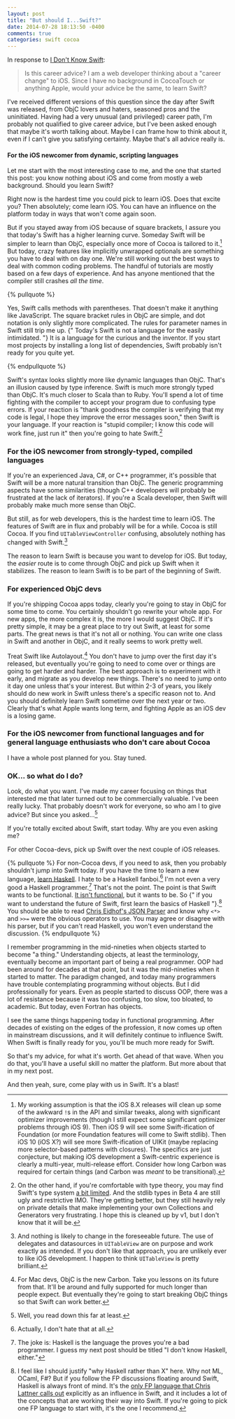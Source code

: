 ```yaml
---
layout: post
title: "But should I...Swift?"
date: 2014-07-28 18:13:50 -0400
comments: true
categories: swift cocoa
---
```


In response to [I Don't Know Swift](http://robnapier.net/i-dont-know-swift):

> Is this career advice? I am a web developer thinking about a "career change"
to iOS. Since I have no background in CocoaTouch or anything Apple, would your
advice be the same, to learn Swift?

I've received different versions of this question since the day after Swift was
released, from ObjC lovers and haters, seasoned pros and the uninitiated. Having
had a very unusual (and privileged) career path, I'm probably not qualified to
give career advice, but I've been asked enough that maybe it's worth talking
about. Maybe I can frame how to think about it, even if I can't give you
satisfying certainty. Maybe that's all advice really is.

 <!--more-->

#### For the iOS newcomer from dynamic, scripting languages

Let me start with the most interesting case to me, and the one that started
this post: you know nothing about iOS and come from mostly a web background.
Should you learn Swift?

Right now is the hardest time you could pick to learn iOS. Does that excite you?
Then absolutely; come learn iOS. You can have an influence on the platform today
in ways that won't come again soon.

But if you stayed away from iOS because of square brackets, I assure you that
today's Swift has a higher learning curve. Someday Swift will be simpler to
learn than ObjC, especially once more of Cocoa is tailored to it.[^cocoa] But
today, crazy features like implicitly unwrapped optionals are something you have
to deal with on day one. We're still working out the best ways to deal with
common coding problems. The handful of tutorials are mostly based on a few days
of experience. And has anyone mentioned that the compiler still crashes *all the
time*.

[^cocoa]: My working assumption is that the iOS 8.X releases will clean up some of the awkward `!`s in the API and similar tweaks, along with significant optimizer improvements (though I still expect some significant optimizer problems through iOS 9). Then iOS 9 will see some Swift-ification of Foundation (or more Foundation features will come to Swift stdlib). Then iOS 10 (iOS X?) will see more Swift-ification of UIKit (maybe replacing more selector-based patterns with closures). The specifics are just conjecture, but making iOS development a Swift-centric experience is clearly a multi-year, multi-release effort. Consider how long Carbon was required for certain things (and Carbon was *meant* to be transitional).

{% pullquote %}

Yes, Swift calls methods with parentheses. That doesn't make it anything like
JavaScript. The square bracket rules in ObjC are simple, and dot notation is
only slightly more complicated. The rules for parameter names in Swift still
trip me up. {" Today's Swift is not a language for the easily intimidated. "} It
is a language for the curious and the inventor. If you start most projects by
installing a long list of dependencies, Swift probably isn't ready for you quite
yet.

{% endpullquote %}

Swift's syntax looks slightly more like dynamic languages than ObjC. That's an
illusion caused by type inference. Swift is much more strongly typed than ObjC.
It's much closer to Scala than to Ruby. You'll spend a lot of time fighting with
the compiler to accept your program due to confusing type errors. If your
reaction is "thank goodness the compiler is verifying that my code is legal, I
hope they improve the error messages soon," then Swift is your language. If your
reaction is "stupid compiler; I know this code will work fine, just run it" then
you're going to hate Swift.[^types]

[^types]: On the other hand, if you're comfortable with type theory, you may find Swift's type system [a bit limited](http://nomothetis.svbtle.com/type-variance-in-swift). And the stdlib types in Beta 4 are still ugly and restrictive IMO. They're getting better, but they still heavily rely on private details that make implementing your own Collections and Generators very frustrating. I hope this is cleaned up by v1, but I don't know that it will be.

### For the iOS newcomer from strongly-typed, compiled languages

If you're an experienced Java, C#, or C++ programmer, it's possible that Swift
will be a more natural transition than ObjC. The generic programming aspects
have some similarities (though C++ developers will probably be frustrated at the
lack of iterators). If you're a Scala developer, then Swift will probably make
much more sense than ObjC.

But still, as for web developers, this is the hardest time to learn iOS. The
features of Swift are in flux and probably will be for a while. Cocoa is still
Cocoa. If you find `UITableViewController` confusing, absolutely nothing has
changed with Swift.[^tableview]

[^tableview]: And nothing is likely to change in the foreseeable future. The use of delegates and datasources in `UITableView` are on purpose and work exactly as intended. If you don't like that approach, you are unlikely ever to like iOS development. I happen to think `UITableView` is pretty brilliant.

The reason to learn Swift is because you want to develop for iOS. But today,
the *easier* route is to come through ObjC and pick up Swift when it stabilizes.
The reason to learn Swift is to be part of the beginning of Swift.

### For experienced ObjC devs

If you're shipping Cocoa apps today, clearly you're going to stay in ObjC for
some time to come. You certainly shouldn't go rewrite your whole app. For new
apps, the more complex it is, the more I would suggest ObjC. If it's pretty
simple, it may be a great place to try out Swift, at least for some parts. The
great news is that it's not all or nothing. You can write one class in Swift and
another in ObjC, and it really seems to work pretty well.

Treat Swift like Autolayout.[^carbon] You don't have to jump over the first day
it's released, but eventually you're going to need to come over or things are
going to get harder and harder. The best approach is to experiment with it
early, and migrate as you develop new things. There's no need to jump onto it
day one unless that's your interest. But within 2-3 of years, you likely should
do new work in Swift unless there's a specific reason not to. And you should
definitely learn Swift sometime over the next year or two. Clearly that's what
Apple wants long term, and fighting Apple as an iOS dev is a losing game.

[^carbon]: For Mac devs, ObjC is the new Carbon. Take you lessons on its future from that. It'll be around and fully supported for much longer than people expect. But eventually they're going to start breaking ObjC things so that Swift can work better.

### For the iOS newcomer from functional languages and for general language enthusiasts who don't care about Cocoa

I have a whole post planned for you. Stay tuned.

### OK... so what do I do?

Look, do what you want. I've made my career focusing on things that interested
me that later turned out to be commercially valuable. I've been really lucky.
That probably doesn't work for everyone, so who am I to give advice? But since
you asked...[^asked]

If you're totally excited about Swift, start today. Why are you even asking me?

For other Cocoa-devs, pick up Swift over the next couple of iOS releases.

{% pullquote %} 
For non-Cocoa devs, if you need to ask, then you probably shouldn't jump into
Swift today. If you have the time to learn a new language,
[learn Haskell](http://learnyouahaskell.com). I  hate to be a Haskell fanboi.[^fanboi]
I'm not even a very good a Haskell programmer.[^good] That's not the point. The
point is that Swift wants to be functional.
[It isn't functional](http://robnapier.net/swift-is-not-functional), but it wants to be.
So {" if you want to understand the future of Swift, first learn the basics of
Haskell "}.[^haskell] You should be able to read
[Chris Eidhof's JSON Parser](http://chris.eidhof.nl/posts/json-parsing-in-swift.html) and know
why `<*>` and `>>=` were the obvious operators to use. You may agree or disagree
with his parser, but if you can't read Haskell, you won't even understand the 
discussion.
{% endpullquote %}

[^asked]: Well, you read down this far at least.

[^fanboi]: Actually, I don't hate that at all.

[^good]: The joke is: Haskell is the language the proves you're a bad programmer. I guess my next post should be titled "I don't know Haskell, either."

[^haskell]: I feel like I should justify "why Haskell rather than X" here. Why not ML, OCaml, F#? But if you follow the FP discussions floating around Swift, Haskell is always front of mind. It's the [only FP language that Chris Lattner calls out](http://nondot.org/sabre/) explicitly as an influence in Swift, and it includes a lot of the concepts that are working their way into Swift. If you're going to pick one FP language to start with, it's the one I recommend.

I remember programming in the mid-nineties when objects started to become "a
thing." Understanding objects, at least the terminology, eventually become an
important part of being a real programmer. OOP had been around for decades at
that point, but it was the mid-nineties when it started to matter. The paradigm
changed, and today many programmers have trouble contemplating programming
without objects. But I did professionally for years. Even as people started to
discuss OOP, there was a lot of resistance because it was too confusing, too
slow, too bloated, to academic. But today, even Fortran has objects.

I see the same things happening today in functional programming. After decades
of existing on the edges of the profession, it now comes up often in mainstream
discussions, and it will definitely continue to influence Swift. When Swift is
finally ready for you, you'll be much more ready for Swift.

So that's my advice, for what it's worth. Get ahead of that wave. When you do
that, you'll have a useful skill no matter the platform. But more about that in
my next post.

And then yeah, sure, come play with us in Swift. It's a blast!

